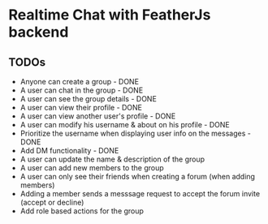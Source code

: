 # Realtime Chat with FeatherJs backend

## TODOs

- Anyone can create a group - DONE
- A user can chat in the group - DONE
- A user can see the group details - DONE
- A user can view their profile - DONE
- A user can view another user's profile - DONE
- A user can modify his username & about on his profile - DONE
- Prioritize the username when displaying user info on the messages - DONE
- Add DM functionality - DONE
- A user can update the name & description of the group
- A user can add new members to the group
- A user can only see their friends when creating a forum (when adding members)
- Adding a member sends a messsage request to accept the forum invite (accept or decline)
- Add role based actions for the group

